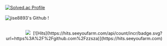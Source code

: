 [![Solved.ac Profile](http://mazassumnida.wtf/api/v2/generate_badge?boj=carzg)](https://solved.ac/carzg/)
<br> <br>
![jise8893's Github !](https://github-readme-stats.vercel.app/api?username=jise8893&show_icons=true&theme=radical)
 <div align=right>

 <br>
 <img src="https://img.shields.io/badge/blue?style=flat-square&logo=C++&logoColor=white"/></a>&nbsp 
  [![Hits](https://hits.seeyoufarm.com/api/count/incr/badge.svg?url=https%3A%2F%2Fgithub.com%2Fzzsza)](https://hits.seeyoufarm.com) 

  </div>

